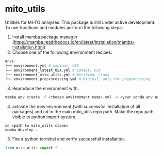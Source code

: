 # mito_utils

Utilities for MI-TO analyses.
This package is still under active development. To use functions and modules perform the following steps:

1. Install mamba package manager (https://mamba.readthedocs.io/en/latest/installation/mamba-installation.html)
2. Choose one of the following environment recipes:

```bash
envs
├── environment.yml # minimal, OSX
├── environment_latest_OSX.yml # Latest, OSX
├── environment_mito_utils.yml # Verified, Linux
└── environment_preprocessing.yml # Minimal, only for preprocessing
```

3. Reproduce the environment with:

```bash
mamba env create -f <chosen environment name>.yml -n <your conda env name>
```

4. activate the new environment (with successfull installation of all packages) and cd to the main mito_utils repo path.
Make the repo path visible to python import system.

```path
cd <path to mito_utils clone>
mamba develop .
```

5. Fire a python terminal and verify successfull installation.

```python
from mito_utils import *
```
